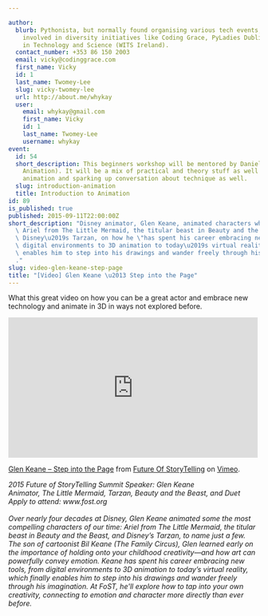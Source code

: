 ```yaml
---

author:
  blurb: Pythonista, but normally found organising various tech events, and now heavily
    involved in diversity initiatives like Coding Grace, PyLadies Dublin, and Women
    in Technology and Science (WITS Ireland).
  contact_number: +353 86 150 2003
  email: vicky@codinggrace.com
  first_name: Vicky
  id: 1
  last_name: Twomey-Lee
  slug: vicky-twomey-lee
  url: http://about.me/whykay
  user:
    email: whykay@gmail.com
    first_name: Vicky
    id: 1
    last_name: Twomey-Lee
    username: whykay
event:
  id: 54
  short_description: This beginners workshop will be mentored by Daniel Spencer (Giant
    Animation). It will be a mix of practical and theory stuff as well as studying
    animation and sparking up conversation about technique as well.
  slug: introduction-animation
  title: Introduction to Animation
id: 89
is_published: true
published: 2015-09-11T22:00:00Z
short_description: "Disney animator, Glen Keane, animated characters which included\
  \ Ariel from The Little Mermaid, the titular beast in Beauty and the Beast, and\
  \ Disney\u2019s Tarzan, on how he \"has spent his career embracing new tools, from\
  \ digital environments to 3D animation to today\u2019s virtual reality, which finally\
  \ enables him to step into his drawings and wander freely through his imagination\"\
  ."
slug: video-glen-keane-step-page
title: "[Video] Glen Keane \u2013 Step into the Page"
---
```


What this great video on how you can be a great actor and embrace new technology and animate in 3D in ways not explored before.

<iframe src="https://player.vimeo.com/video/138790270?color=ff9933" width="500" height="281" frameborder="0" webkitallowfullscreen mozallowfullscreen allowfullscreen></iframe> <p><a href="https://vimeo.com/138790270">Glen Keane &ndash; Step into the Page</a> from <a href="https://vimeo.com/user15691134">Future Of StoryTelling</a> on <a href="https://vimeo.com">Vimeo</a>.</p> <em>2015 Future of StoryTelling Summit Speaker: Glen Keane<br /> Animator, The Little Mermaid, Tarzan, Beauty and the Beast, and Duet<br /> Apply to attend: www.fost.org<br /> <br /> Over nearly four decades at Disney, Glen Keane animated some the most compelling characters of our time: Ariel from The Little Mermaid, the titular beast in Beauty and the Beast, and Disney&rsquo;s Tarzan, to name just a few. The son of cartoonist Bil Keane (The Family Circus), Glen learned early on the importance of holding onto your childhood creativity&mdash;and how art can powerfully convey emotion. Keane has spent his career embracing new tools, from digital environments to 3D animation to today&rsquo;s virtual reality, which finally enables him to step into his drawings and wander freely through his imagination. At FoST, he&#039;ll explore how to tap into your own creativity, connecting to emotion and character more directly than ever before.</em>